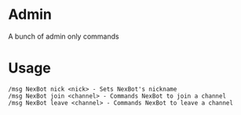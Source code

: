 # Admin
A bunch of admin only commands

# Usage
```
/msg NexBot nick <nick> - Sets NexBot's nickname
/msg NexBot join <channel> - Commands NexBot to join a channel
/msg NexBot leave <channel> - Commands NexBot to leave a channel
```
